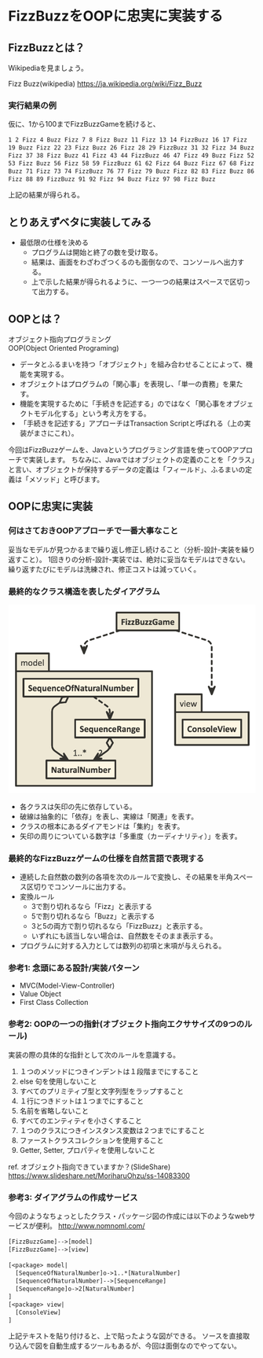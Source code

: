 # FizzBuzzをOOPに忠実に実装する

## FizzBuzzとは？

Wikipediaを見ましょう。

Fizz Buzz(wikipedia) https://ja.wikipedia.org/wiki/Fizz_Buzz

### 実行結果の例

仮に、1から100までFizzBuzzGameを続けると、

```text
1 2 Fizz 4 Buzz Fizz 7 8 Fizz Buzz 11 Fizz 13 14 FizzBuzz 16 17 Fizz 19 Buzz Fizz 22 23 Fizz Buzz 26 Fizz 28 29 FizzBuzz 31 32 Fizz 34 Buzz Fizz 37 38 Fizz Buzz 41 Fizz 43 44 FizzBuzz 46 47 Fizz 49 Buzz Fizz 52 53 Fizz Buzz 56 Fizz 58 59 FizzBuzz 61 62 Fizz 64 Buzz Fizz 67 68 Fizz Buzz 71 Fizz 73 74 FizzBuzz 76 77 Fizz 79 Buzz Fizz 82 83 Fizz Buzz 86 Fizz 88 89 FizzBuzz 91 92 Fizz 94 Buzz Fizz 97 98 Fizz Buzz
```

上記の結果が得られる。

## とりあえずベタに実装してみる

* 最低限の仕様を決める
  * プログラムは開始と終了の数を受け取る。
  * 結果は、画面をわざわざつくるのも面倒なので、コンソールへ出力する。
  * 上で示した結果が得られるように、一つ一つの結果はスペースで区切って出力する。

## OOPとは？

オブジェクト指向プログラミング  
OOP(Object Oriented Programing)

* データとふるまいを持つ「オブジェクト」を組み合わせることによって、機能を実現する。
* オブジェクトはプログラムの「関心事」を表現し、「単一の責務」を果たす。
* 機能を実現するために「手続きを記述する」のではなく「関心事をオブジェクトモデル化する」という考え方をする。
* 「手続きを記述する」アプローチはTransaction Scriptと呼ばれる（上の実装がまさにこれ）。

今回はFizzBuzzゲームを、Javaというプログラミング言語を使ってOOPアプローチで実装します。
ちなみに、Javaではオブジェクトの定義のことを「クラス」と言い、オブジェクトが保持するデータの定義は「フィールド」、ふるまいの定義は「メソッド」と呼びます。

## OOPに忠実に実装

### 何はさておきOOPアプローチで一番大事なこと

妥当なモデルが見つかるまで繰り返し修正し続けること（分析-設計-実装を繰り返すこと）。
1回きりの分析-設計-実装では、絶対に妥当なモデルはできない。繰り返すたびにモデルは洗練され、修正コストは減っていく。

### 最終的なクラス構造を表したダイアグラム

![diagram](./diagram.png)

* 各クラスは矢印の先に依存している。
* 破線は抽象的に「依存」を表し、実線は「関連」を表す。
* クラスの根本にあるダイアモンドは「集約」を表す。
* 矢印の周りについている数字は「多重度（カーディナリティ）」を表す。

### 最終的なFizzBuzzゲームの仕様を自然言語で表現する

* 連続した自然数の数列の各項を次のルールで変換し、その結果を半角スペース区切りでコンソールに出力する。
* 変換ルール
  * 3で割り切れるなら「Fizz」と表示する
  * 5で割り切れるなら「Buzz」と表示する
  * 3と5の両方で割り切れるなら「FizzBuzz」と表示する。
  * いずれにも該当しない場合は、自然数をそのまま表示する。
* プログラムに対する入力としては数列の初項と末項が与えられる。 

### 参考1: 念頭にある設計/実装パターン

* MVC(Model-View-Controller)
* Value Object
* First Class Collection

### 参考2: OOPの一つの指針(オブジェクト指向エクササイズの9つのルール)  

実装の際の具体的な指針として次のルールを意識する。

1. １つのメソッドにつきインデントは１段階までにすること
2. else 句を使用しないこと
3. すべてのプリミティブ型と文字列型をラップすること
4. １行につきドットは１つまでにすること
5. 名前を省略しないこと
6. すべてのエンティティを小さくすること
7. １つのクラスにつきインスタンス変数は２つまでにすること
8. ファーストクラスコレクションを使用すること
9. Getter, Setter, プロパティを使用しないこと

ref. オブジェクト指向できていますか？(SlideShare) https://www.slideshare.net/MoriharuOhzu/ss-14083300

### 参考3: ダイアグラムの作成サービス

今回のようなちょっとしたクラス・パッケージ図の作成には以下のようなwebサービスが便利。
http://www.nomnoml.com/

```text
[FizzBuzzGame]-->[model]
[FizzBuzzGame]-->[view]

[<package> model|
  [SequenceOfNaturalNumber]o->1..*[NaturalNumber]
  [SequenceOfNaturalNumber]-->[SequenceRange]
  [SequenceRange]o->2[NaturalNumber]
]
[<package> view|
  [ConsoleView]
]
```

上記テキストを貼り付けると、上で貼ったような図ができる。
ソースを直接取り込んで図を自動生成するツールもあるが、今回は面倒なのでやってない。
